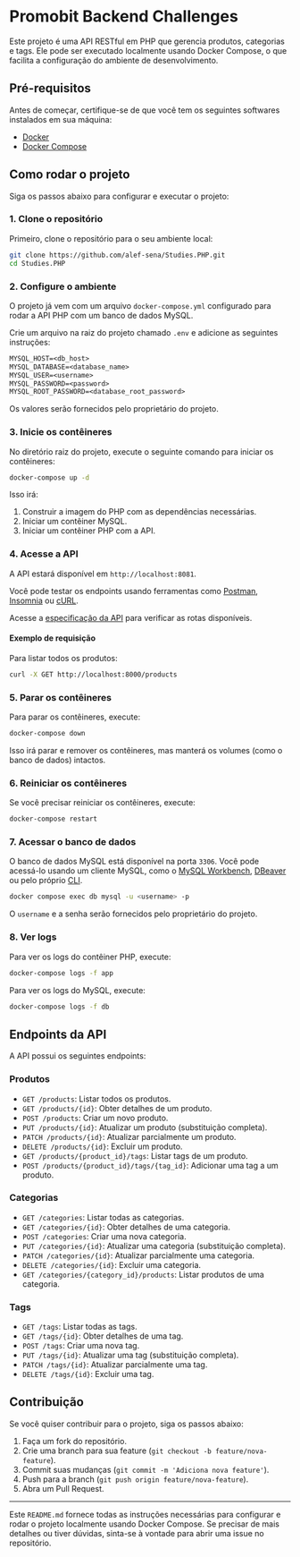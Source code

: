 # Promobit Backend Challenges

Este projeto é uma API RESTful em PHP que gerencia produtos, categorias e tags. Ele pode ser executado localmente usando Docker Compose, o que facilita a configuração do ambiente de desenvolvimento.

## Pré-requisitos

Antes de começar, certifique-se de que você tem os seguintes softwares instalados em sua máquina:

- [Docker](https://docs.docker.com/get-docker/)
- [Docker Compose](https://docs.docker.com/compose/install/)

## Como rodar o projeto

Siga os passos abaixo para configurar e executar o projeto:

### 1. Clone o repositório

Primeiro, clone o repositório para o seu ambiente local:

```bash
git clone https://github.com/alef-sena/Studies.PHP.git
cd Studies.PHP
```

### 2. Configure o ambiente

O projeto já vem com um arquivo `docker-compose.yml` configurado para rodar a API PHP com um banco de dados MySQL.

Crie um arquivo na raiz do projeto chamado `.env` e adicione as seguintes instruções:

```txt
MYSQL_HOST=<db_host>
MYSQL_DATABASE=<database_name>
MYSQL_USER=<username>
MYSQL_PASSWORD=<password>
MYSQL_ROOT_PASSWORD=<database_root_password>
```

Os valores serão fornecidos pelo proprietário do projeto.

### 3. Inicie os contêineres

No diretório raiz do projeto, execute o seguinte comando para iniciar os contêineres:

```bash
docker-compose up -d
```

Isso irá:

1. Construir a imagem do PHP com as dependências necessárias.
2. Iniciar um contêiner MySQL.
3. Iniciar um contêiner PHP com a API.

### 4. Acesse a API

A API estará disponível em `http://localhost:8081`.

Você pode testar os endpoints usando ferramentas como [Postman](https://www.postman.com/), [Insomnia](https://insomnia.rest/download) ou [cURL](https://curl.se/).

Acesse a [especificação da API](https://github.com/alef-sena/Studies.PHP/blob/first-learnings/api_spec.yaml) para verificar as rotas disponíveis.

#### Exemplo de requisição

Para listar todos os produtos:

```bash
curl -X GET http://localhost:8000/products
```

### 5. Parar os contêineres

Para parar os contêineres, execute:

```bash
docker-compose down
```

Isso irá parar e remover os contêineres, mas manterá os volumes (como o banco de dados) intactos.

### 6. Reiniciar os contêineres

Se você precisar reiniciar os contêineres, execute:

```bash
docker-compose restart
```

### 7. Acessar o banco de dados

O banco de dados MySQL está disponível na porta `3306`. Você pode acessá-lo usando um cliente MySQL, como o [MySQL Workbench](https://www.mysql.com/products/workbench/), [DBeaver](https://dbeaver.io/) ou pelo próprio [CLI](https://dev.mysql.com/doc/mysql-shell/8.0/en/mysql-shell-install-linux-quick.html).

```bash
docker compose exec db mysql -u <username> -p
```

O `username` e a senha serão fornecidos pelo proprietário do projeto.

### 8. Ver logs

Para ver os logs do contêiner PHP, execute:

```bash
docker-compose logs -f app
```

Para ver os logs do MySQL, execute:

```bash
docker-compose logs -f db
```

## Endpoints da API

A API possui os seguintes endpoints:

### Produtos

- `GET /products`: Listar todos os produtos.
- `GET /products/{id}`: Obter detalhes de um produto.
- `POST /products`: Criar um novo produto.
- `PUT /products/{id}`: Atualizar um produto (substituição completa).
- `PATCH /products/{id}`: Atualizar parcialmente um produto.
- `DELETE /products/{id}`: Excluir um produto.
- `GET /products/{product_id}/tags`: Listar tags de um produto.
- `POST /products/{product_id}/tags/{tag_id}`: Adicionar uma tag a um produto.

### Categorias

- `GET /categories`: Listar todas as categorias.
- `GET /categories/{id}`: Obter detalhes de uma categoria.
- `POST /categories`: Criar uma nova categoria.
- `PUT /categories/{id}`: Atualizar uma categoria (substituição completa).
- `PATCH /categories/{id}`: Atualizar parcialmente uma categoria.
- `DELETE /categories/{id}`: Excluir uma categoria.
- `GET /categories/{category_id}/products`: Listar produtos de uma categoria.

### Tags

- `GET /tags`: Listar todas as tags.
- `GET /tags/{id}`: Obter detalhes de uma tag.
- `POST /tags`: Criar uma nova tag.
- `PUT /tags/{id}`: Atualizar uma tag (substituição completa).
- `PATCH /tags/{id}`: Atualizar parcialmente uma tag.
- `DELETE /tags/{id}`: Excluir uma tag.

## Contribuição

Se você quiser contribuir para o projeto, siga os passos abaixo:

1. Faça um fork do repositório.
2. Crie uma branch para sua feature (`git checkout -b feature/nova-feature`).
3. Commit suas mudanças (`git commit -m 'Adiciona nova feature'`).
4. Push para a branch (`git push origin feature/nova-feature`).
5. Abra um Pull Request.

---

Este `README.md` fornece todas as instruções necessárias para configurar e rodar o projeto localmente usando Docker Compose. Se precisar de mais detalhes ou tiver dúvidas, sinta-se à vontade para abrir uma issue no repositório.
